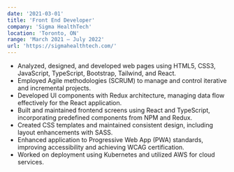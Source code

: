 ```yaml
---
date: '2021-03-01'
title: 'Front End Developer'
company: 'Sigma HealthTech'
location: 'Toronto, ON'
range: 'March 2021 – July 2022'
url: 'https://sigmahealthtech.com/'
---
```


- Analyzed, designed, and developed web pages using HTML5, CSS3, JavaScript, TypeScript, Bootstrap, Tailwind, and React.
- Employed Agile methodologies (SCRUM) to manage and control iterative and incremental projects.
- Developed UI components with Redux architecture, managing data flow effectively for the React application.
- Built and maintained frontend screens using React and TypeScript, incorporating predefined components from NPM and Redux.
- Created CSS templates and maintained consistent design, including layout enhancements with SASS.
- Enhanced application to Progressive Web App (PWA) standards, improving accessibility and achieving WCAG certification.
- Worked on deployment using Kubernetes and utilized AWS for cloud services.
